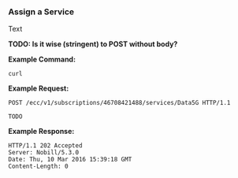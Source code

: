 ### Assign a Service

Text

__TODO: Is it wise (stringent) to POST without body?__


__Example Command:__
```
curl
```

__Example Request:__
```
POST /ecc/v1/subscriptions/46708421488/services/Data5G HTTP/1.1

TODO
```

__Example Response:__
```
HTTP/1.1 202 Accepted
Server: Nobill/5.3.0
Date: Thu, 10 Mar 2016 15:39:18 GMT
Content-Length: 0
```
